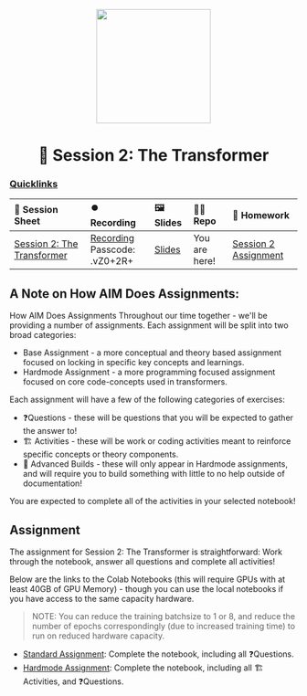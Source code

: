 <p align = "center" draggable=”false” ><img src="https://github.com/AI-Maker-Space/LLM-Dev-101/assets/37101144/d1343317-fa2f-41e1-8af1-1dbb18399719" 
     width="200px"
     height="auto"/>
</p>

<h1 align="center" id="heading">📜 Session 2: The Transformer</h1>

### [Quicklinks](https://github.com/AI-Maker-Space/LLM-Engineering-Foundations-to-SLMs/tree/main/00_AIM_Quicklinks)

| 📰 Session Sheet | ⏺️ Recording     | 🖼️ Slides        | 👨‍💻 Repo         | 📝 Homework      |
|:-----------------|:-----------------|:-----------------|:-----------------|:-----------------|
| [Session 2: The Transformer](https://www.notion.so/Session-2-The-Transformer-143cd547af3d80cda8c5f3404211c191) | [Recording](https://us02web.zoom.us/rec/share/vM5Skap8plyutphmdIs6BVDXB2gG4ObS9s0z5B7zG01MieTp5iB0UAQF2gM2_vf7.noILW0tp2Lf7OpZc) <br /> Passcode: .vZ0+2R+ | [Slides](https://www.canva.com/design/DAGW9drJwtU/d5pIdoSDGNoTHppA3i9Crg/view?utm_content=DAGW9drJwtU&utm_campaign=designshare&utm_medium=link&utm_source=editor) | You are here! | [Session 2 Assignment](https://forms.gle/xhtMBxmKLnHH76hK8) |

## A Note on How AIM Does Assignments:

How AIM Does Assignments
Throughout our time together - we'll be providing a number of assignments. Each assignment will be split into two broad categories:

- Base Assignment - a more conceptual and theory based assignment focused on locking in specific key concepts and learnings.
- Hardmode Assignment - a more programming focused assignment focused on core code-concepts used in transformers.

Each assignment will have a few of the following categories of exercises:

- ❓Questions - these will be questions that you will be expected to gather the answer to!
- 🏗️ Activities - these will be work or coding activities meant to reinforce specific concepts or theory components.
- 🚧 Advanced Builds - these will only appear in Hardmode assignments, and will require you to build something with little to no help outside of documentation!

You are expected to complete all of the activities in your selected notebook!

## Assignment

The assignment for Session 2: The Transformer is straightforward: Work through the notebook, answer all questions and complete all activities!

Below are the links to the Colab Notebooks (this will require GPUs with at least 40GB of GPU Memory) - though you can use the local notebooks if you have access to the same capacity hardware.

> NOTE: You can reduce the training batchsize to 1 or 8, and reduce the number of epochs correspondingly (due to increased training time) to run on reduced hardware capacity. 

- [Standard Assignment](https://colab.research.google.com/drive/1gdzYi9PUqZnc80z3M_omIsLOpQ254xtu?usp=sharing): Complete the notebook, including all ❓Questions. 
- [Hardmode Assignment](https://colab.research.google.com/drive/1CInxjTSpqG5dSgg234TrYge9XSCshyQN?usp=sharing): Complete the notebook, including all 🏗️ Activities, and ❓Questions.
